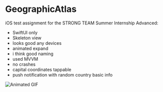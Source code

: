 # GeographicAtlas
iOS test assignment for the STRONG TEAM Summer Internship
Advanced:
- SwiftUI only
- Skeleton view
- looks good any devices
- animated expand
- i think good naming
- used MVVM
- no crashes
- capital coordinates tappable
- push notification with random country basic info

![Animated GIF](https://media.giphy.com/media/v1.Y2lkPTc5MGI3NjExYzU4NmE4ZTU3ZWU2ZWUwNmQxNjUyMDFhMjAyMWMyNmU4ZTU0NDFhNCZlcD12MV9pbnRlcm5hbF9naWZzX2dpZklkJmN0PWc/l7T8Lb0yL9AcpZUIgR/giphy.gif)
